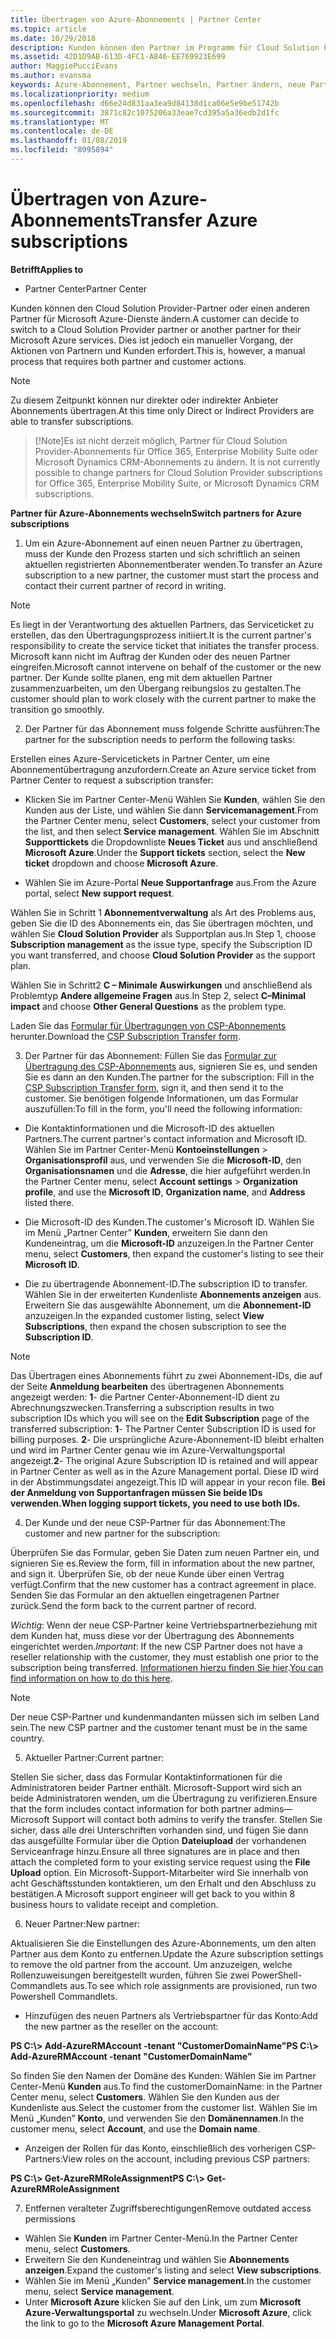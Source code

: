 ```yaml
---
title: Übertragen von Azure-Abonnements | Partner Center
ms.topic: article
ms.date: 10/29/2018
description: Kunden können den Partner im Programm für Cloud Solution Provider ändern, den sie für Microsoft Azure-Dienste verwenden möchten. Dies ist jedoch ein manueller Vorgang, der Aktionen von Partnern und Kunden erfordert.
ms.assetid: 42D1D9AB-613D-4FC1-A846-EE769923E699
author: MaggiePucciEvans
ms.author: evansma
keywords: Azure-Abonnement, Partner wechseln, Partner ändern, neue Partner, andere Partner
ms.localizationpriority: medium
ms.openlocfilehash: d66e24d831aa3ea9d84138d1ca06e5e9be51742b
ms.sourcegitcommit: 3871c82c1075206a33eae7cd395a5a36edb2d1fc
ms.translationtype: MT
ms.contentlocale: de-DE
ms.lasthandoff: 01/08/2019
ms.locfileid: "8995894"
---
```

# <a name="transfer-azure-subscriptions"></a><span data-ttu-id="aabe3-105">Übertragen von Azure-Abonnements</span><span class="sxs-lookup"><span data-stu-id="aabe3-105">Transfer Azure subscriptions</span></span> 

**<span data-ttu-id="aabe3-106">Betrifft</span><span class="sxs-lookup"><span data-stu-id="aabe3-106">Applies to</span></span>**

-  <span data-ttu-id="aabe3-107">Partner Center</span><span class="sxs-lookup"><span data-stu-id="aabe3-107">Partner Center</span></span>

<span data-ttu-id="aabe3-108">Kunden können den Cloud Solution Provider-Partner oder einen anderen Partner für Microsoft Azure-Dienste ändern.</span><span class="sxs-lookup"><span data-stu-id="aabe3-108">A customer can decide to switch to a Cloud Solution Provider partner or another partner for their Microsoft Azure services.</span></span> <span data-ttu-id="aabe3-109">Dies ist jedoch ein manueller Vorgang, der Aktionen von Partnern und Kunden erfordert.</span><span class="sxs-lookup"><span data-stu-id="aabe3-109">This is, however, a manual process that requires both partner and customer actions.</span></span>

>[!Note]  
><span data-ttu-id="aabe3-110">Zu diesem Zeitpunkt können nur direkter oder indirekter Anbieter Abonnements übertragen.</span><span class="sxs-lookup"><span data-stu-id="aabe3-110">At this time only Direct or Indirect Providers are able to transfer subscriptions.</span></span>

>[!Note]<span data-ttu-id="aabe3-111">Es ist nicht derzeit möglich, Partner für Cloud Solution Provider-Abonnements für Office 365, Enterprise Mobility Suite oder Microsoft Dynamics CRM-Abonnements zu ändern.</span><span class="sxs-lookup"><span data-stu-id="aabe3-111"> It is not currently possible to change partners for Cloud Solution Provider subscriptions for Office 365, Enterprise Mobility Suite, or Microsoft Dynamics CRM subscriptions.</span></span>



**<span data-ttu-id="aabe3-112">Partner für Azure-Abonnements wechseln</span><span class="sxs-lookup"><span data-stu-id="aabe3-112">Switch partners for Azure subscriptions</span></span>**

1. <span data-ttu-id="aabe3-113">Um ein Azure-Abonnement auf einen neuen Partner zu übertragen, muss der Kunde den Prozess starten und sich schriftlich an seinen aktuellen registrierten Abonnementberater wenden.</span><span class="sxs-lookup"><span data-stu-id="aabe3-113">To transfer an Azure subscription to a new partner, the customer must start the process and contact their current partner of record in writing.</span></span> 
>[!Note]
><span data-ttu-id="aabe3-114">Es liegt in der Verantwortung des aktuellen Partners, das Serviceticket zu erstellen, das den Übertragungsprozess initiiert.</span><span class="sxs-lookup"><span data-stu-id="aabe3-114">It is the current partner's responsibility to create the service ticket that initiates the transfer process.</span></span> <span data-ttu-id="aabe3-115">Microsoft kann nicht im Auftrag der Kunden oder des neuen Partner eingreifen.</span><span class="sxs-lookup"><span data-stu-id="aabe3-115">Microsoft cannot intervene on behalf of the customer or the new partner.</span></span> <span data-ttu-id="aabe3-116">Der Kunde sollte planen, eng mit dem aktuellen Partner zusammenzuarbeiten, um den Übergang reibungslos zu gestalten.</span><span class="sxs-lookup"><span data-stu-id="aabe3-116">The customer should plan to work closely with the current partner to make the transition go smoothly.</span></span>

2. <span data-ttu-id="aabe3-117">Der Partner für das Abonnement muss folgende Schritte ausführen:</span><span class="sxs-lookup"><span data-stu-id="aabe3-117">The partner for the subscription needs to perform the following tasks:</span></span>

<span data-ttu-id="aabe3-118">Erstellen eines Azure-Servicetickets in Partner Center, um eine Abonnementübertragung anzufordern.</span><span class="sxs-lookup"><span data-stu-id="aabe3-118">Create an Azure service ticket from Partner Center to request a subscription transfer:</span></span>
-   <span data-ttu-id="aabe3-119">Klicken Sie im Partner Center-Menü Wählen Sie **Kunden**, wählen Sie den Kunden aus der Liste, und wählen Sie dann **Servicemanagement**.</span><span class="sxs-lookup"><span data-stu-id="aabe3-119">From the Partner Center menu, select **Customers**, select your customer from the list, and then select **Service management**.</span></span> <span data-ttu-id="aabe3-120">Wählen Sie im Abschnitt **Supporttickets** die Dropdownliste **Neues Ticket** aus und anschließend **Microsoft Azure**.</span><span class="sxs-lookup"><span data-stu-id="aabe3-120">Under the **Support tickets** section, select the **New ticket** dropdown and choose **Microsoft Azure**.</span></span>

-   <span data-ttu-id="aabe3-121">Wählen Sie im Azure-Portal **Neue Supportanfrage** aus.</span><span class="sxs-lookup"><span data-stu-id="aabe3-121">From the Azure portal, select **New support request**.</span></span>

<span data-ttu-id="aabe3-122">Wählen Sie in Schritt 1 **Abonnementverwaltung** als Art des Problems aus, geben Sie die ID des Abonnements ein, das Sie übertragen möchten, und wählen Sie **Cloud Solution Provider** als Supportplan aus.</span><span class="sxs-lookup"><span data-stu-id="aabe3-122">In Step 1, choose **Subscription management** as the issue type, specify the Subscription ID you want transferred, and choose **Cloud Solution Provider** as the support plan.</span></span>

<span data-ttu-id="aabe3-123">Wählen Sie in Schritt2 **C – Minimale Auswirkungen** und anschließend als Problemtyp **Andere allgemeine Fragen** aus.</span><span class="sxs-lookup"><span data-stu-id="aabe3-123">In Step 2, select **C–Minimal impact** and choose **Other General Questions** as the problem type.</span></span>

<span data-ttu-id="aabe3-124">Laden Sie das [Formular für Übertragungen von CSP-Abonnements](https://assets.windowsphone.com/5222c408-e546-4e01-b72a-2ec7d4c43d57/CSP_Subscription_Transfer_Form_Azure_InvariantCulture_Default.zip) herunter.</span><span class="sxs-lookup"><span data-stu-id="aabe3-124">Download the [CSP Subscription Transfer form](https://assets.windowsphone.com/5222c408-e546-4e01-b72a-2ec7d4c43d57/CSP_Subscription_Transfer_Form_Azure_InvariantCulture_Default.zip).</span></span>

3. <span data-ttu-id="aabe3-125">Der Partner für das Abonnement: Füllen Sie das [Formular zur Übertragung des CSP-Abonnements](https://assets.windowsphone.com/5222c408-e546-4e01-b72a-2ec7d4c43d57/CSP_Subscription_Transfer_Form_Azure_InvariantCulture_Default.zip) aus, signieren Sie es, und senden Sie es dann an den Kunden.</span><span class="sxs-lookup"><span data-stu-id="aabe3-125">The partner for the subscription: Fill in the [CSP Subscription Transfer form](https://assets.windowsphone.com/5222c408-e546-4e01-b72a-2ec7d4c43d57/CSP_Subscription_Transfer_Form_Azure_InvariantCulture_Default.zip), sign it, and then send it to the customer.</span></span> <span data-ttu-id="aabe3-126">Sie benötigen folgende Informationen, um das Formular auszufüllen:</span><span class="sxs-lookup"><span data-stu-id="aabe3-126">To fill in the form, you'll need the following information:</span></span>

- <span data-ttu-id="aabe3-127">Die Kontaktinformationen und die Microsoft-ID des aktuellen Partners.</span><span class="sxs-lookup"><span data-stu-id="aabe3-127">The current partner's contact information and Microsoft ID.</span></span> <span data-ttu-id="aabe3-128">Wählen Sie im Partner Center-Menü **Kontoeinstellungen** &gt; **Organisationsprofil** aus, und verwenden Sie die **Microsoft-ID**, den **Organisationsnamen** und die **Adresse**, die hier aufgeführt werden.</span><span class="sxs-lookup"><span data-stu-id="aabe3-128">In the Partner Center menu, select **Account settings** &gt; **Organization profile**, and use the **Microsoft ID**, **Organization name**, and **Address** listed there.</span></span>

- <span data-ttu-id="aabe3-129">Die Microsoft-ID des Kunden.</span><span class="sxs-lookup"><span data-stu-id="aabe3-129">The customer's Microsoft ID.</span></span> <span data-ttu-id="aabe3-130">Wählen Sie im Menü „Partner Center” **Kunden**, erweitern Sie dann den Kundeneintrag, um die **Microsoft-ID** anzuzeigen.</span><span class="sxs-lookup"><span data-stu-id="aabe3-130">In the Partner Center menu, select **Customers**, then expand the customer's listing to see their **Microsoft ID**.</span></span>

- <span data-ttu-id="aabe3-131">Die zu übertragende Abonnement-ID.</span><span class="sxs-lookup"><span data-stu-id="aabe3-131">The subscription ID to transfer.</span></span> <span data-ttu-id="aabe3-132">Wählen Sie in der erweiterten Kundenliste **Abonnements anzeigen** aus. Erweitern Sie das ausgewählte Abonnement, um die **Abonnement-ID** anzuzeigen.</span><span class="sxs-lookup"><span data-stu-id="aabe3-132">In the expanded customer listing, select **View Subscriptions**, then expand the chosen subscription to see the **Subscription ID**.</span></span>

>[!Note]
><span data-ttu-id="aabe3-133">Das Übertragen eines Abonnements führt zu zwei Abonnement-IDs, die auf der Seite **Anmeldung bearbeiten** des übertragenen Abonnements angezeigt werden: **1**- die Partner Center-Abonnement-ID dient zu Abrechnungszwecken.</span><span class="sxs-lookup"><span data-stu-id="aabe3-133">Transferring a subscription results in two subscription IDs which you will see on the **Edit Subscription** page of the transferred subscription: **1**- The Partner Center Subscription ID is used for billing purposes.</span></span> 
<span data-ttu-id="aabe3-134">**2**- Die ursprüngliche Azure-Abonnement-ID bleibt erhalten und wird im Partner Center genau wie im Azure-Verwaltungsportal angezeigt.</span><span class="sxs-lookup"><span data-stu-id="aabe3-134">**2**-  The original Azure Subscription ID is retained and will appear in Partner Center as well as in the Azure Management portal.</span></span> <span data-ttu-id="aabe3-135">Diese ID wird in der Abstimmungsdatei angezeigt.</span><span class="sxs-lookup"><span data-stu-id="aabe3-135">This ID will appear in your recon file.</span></span>  **<span data-ttu-id="aabe3-136">Bei der Anmeldung von Supportanfragen müssen Sie beide IDs verwenden.</span><span class="sxs-lookup"><span data-stu-id="aabe3-136">When logging support tickets, you need to use both IDs.</span></span>**

4. <span data-ttu-id="aabe3-137">Der Kunde und der neue CSP-Partner für das Abonnement:</span><span class="sxs-lookup"><span data-stu-id="aabe3-137">The customer and new partner for the subscription:</span></span>

<span data-ttu-id="aabe3-138">Überprüfen Sie das Formular, geben Sie Daten zum neuen Partner ein, und signieren Sie es.</span><span class="sxs-lookup"><span data-stu-id="aabe3-138">Review the form, fill in information about the new partner, and sign it.</span></span> <span data-ttu-id="aabe3-139">Überprüfen Sie, ob der neue Kunde über einen Vertrag verfügt.</span><span class="sxs-lookup"><span data-stu-id="aabe3-139">Confirm that the new customer has a contract agreement in place.</span></span> <span data-ttu-id="aabe3-140">Senden Sie das Formular an den aktuellen eingetragenen Partner zurück.</span><span class="sxs-lookup"><span data-stu-id="aabe3-140">Send the form back to the current partner of record.</span></span>

<span data-ttu-id="aabe3-141">*Wichtig*: Wenn der neue CSP-Partner keine Vertriebspartnerbeziehung mit dem Kunden hat, muss diese vor der Übertragung des Abonnements eingerichtet werden.</span><span class="sxs-lookup"><span data-stu-id="aabe3-141">*Important*: If the new CSP Partner does not have a reseller relationship with the customer, they must establish one prior to the subscription being transferred.</span></span> <span data-ttu-id="aabe3-142">[Informationen hierzu finden Sie hier](request-a-relationship-with-a-customer.md).</span><span class="sxs-lookup"><span data-stu-id="aabe3-142">[You can find information on how to do this here](request-a-relationship-with-a-customer.md).</span></span>

>[!Note]
><span data-ttu-id="aabe3-143">Der neue CSP-Partner und kundenmandanten müssen sich im selben Land sein.</span><span class="sxs-lookup"><span data-stu-id="aabe3-143">The new CSP partner and the customer tenant must be in the same country.</span></span> 

5. <span data-ttu-id="aabe3-144">Aktueller Partner:</span><span class="sxs-lookup"><span data-stu-id="aabe3-144">Current partner:</span></span>

<span data-ttu-id="aabe3-145">Stellen Sie sicher, dass das Formular Kontaktinformationen für die Administratoren beider Partner enthält. Microsoft-Support wird sich an beide Administratoren wenden, um die Übertragung zu verifizieren.</span><span class="sxs-lookup"><span data-stu-id="aabe3-145">Ensure that the form includes contact information for both partner admins—Microsoft Support will contact both admins to verify the transfer.</span></span> <span data-ttu-id="aabe3-146">Stellen Sie sicher, dass alle drei Unterschriften vorhanden sind, und fügen Sie dann das ausgefüllte Formular über die Option **Dateiupload** der vorhandenen Serviceanfrage hinzu.</span><span class="sxs-lookup"><span data-stu-id="aabe3-146">Ensure all three signatures are in place and then attach the completed form to your existing service request using the **File Upload** option.</span></span> <span data-ttu-id="aabe3-147">Ein Microsoft-Support-Mitarbeiter wird Sie innerhalb von acht Geschäftsstunden kontaktieren, um den Erhalt und den Abschluss zu bestätigen.</span><span class="sxs-lookup"><span data-stu-id="aabe3-147">A Microsoft support engineer will get back to you within 8 business hours to validate receipt and completion.</span></span>

6. <span data-ttu-id="aabe3-148">Neuer Partner:</span><span class="sxs-lookup"><span data-stu-id="aabe3-148">New partner:</span></span>

<span data-ttu-id="aabe3-149">Aktualisieren Sie die Einstellungen des Azure-Abonnements, um den alten Partner aus dem Konto zu entfernen.</span><span class="sxs-lookup"><span data-stu-id="aabe3-149">Update the Azure subscription settings to remove the old partner from the account.</span></span> <span data-ttu-id="aabe3-150">Um anzuzeigen, welche Rollenzuweisungen bereitgestellt wurden, führen Sie zwei PowerShell-Commandlets aus.</span><span class="sxs-lookup"><span data-stu-id="aabe3-150">To see which role assignments are provisioned, run two Powershell Commandlets.</span></span>

-   <span data-ttu-id="aabe3-151">Hinzufügen des neuen Partners als Vertriebspartner für das Konto:</span><span class="sxs-lookup"><span data-stu-id="aabe3-151">Add the new partner as the reseller on the account:</span></span>

**<span data-ttu-id="aabe3-152">PS C:\\&gt; Add-AzureRMAccount -tenant "CustomerDomainName"</span><span class="sxs-lookup"><span data-stu-id="aabe3-152">PS C:\\&gt; Add-AzureRMAccount -tenant "CustomerDomainName"</span></span>**

<span data-ttu-id="aabe3-153">So finden Sie den Namen der Domäne des Kunden: Wählen Sie im Partner Center-Menü **Kunden** aus.</span><span class="sxs-lookup"><span data-stu-id="aabe3-153">To find the customerDomainName: in the Partner Center menu, select **Customers**.</span></span> <span data-ttu-id="aabe3-154">Wählen Sie den Kunden aus der Kundenliste aus.</span><span class="sxs-lookup"><span data-stu-id="aabe3-154">Select the customer from the customer list.</span></span> <span data-ttu-id="aabe3-155">Wählen Sie im Menü „Kunden” **Konto**, und verwenden Sie den **Domänennamen**.</span><span class="sxs-lookup"><span data-stu-id="aabe3-155">In the customer menu, select **Account**, and use the **Domain name**.</span></span>

-   <span data-ttu-id="aabe3-156">Anzeigen der Rollen für das Konto, einschließlich des vorherigen CSP-Partners:</span><span class="sxs-lookup"><span data-stu-id="aabe3-156">View roles on the account, including previous CSP partners:</span></span>

**<span data-ttu-id="aabe3-157">PS C:\\&gt; Get-AzureRMRoleAssignment</span><span class="sxs-lookup"><span data-stu-id="aabe3-157">PS C:\\&gt; Get-AzureRMRoleAssignment</span></span>**

7. <span data-ttu-id="aabe3-158">Entfernen veralteter Zugriffsberechtigungen</span><span class="sxs-lookup"><span data-stu-id="aabe3-158">Remove outdated access permissions</span></span>

-  <span data-ttu-id="aabe3-159">Wählen Sie **Kunden** im Partner Center-Menü.</span><span class="sxs-lookup"><span data-stu-id="aabe3-159">In the Partner Center menu, select **Customers**.</span></span> 
-  <span data-ttu-id="aabe3-160">Erweitern Sie den Kundeneintrag und wählen Sie **Abonnements anzeigen**.</span><span class="sxs-lookup"><span data-stu-id="aabe3-160">Expand the customer's listing and select **View subscriptions**.</span></span> 
-  <span data-ttu-id="aabe3-161">Wählen Sie im Menü „Kunden” **Service management**.</span><span class="sxs-lookup"><span data-stu-id="aabe3-161">In the customer menu, select **Service management**.</span></span> 
-  <span data-ttu-id="aabe3-162">Unter **Microsoft Azure** klicken Sie auf den Link, um zum **Microsoft Azure-Verwaltungsportal** zu wechseln.</span><span class="sxs-lookup"><span data-stu-id="aabe3-162">Under **Microsoft Azure**, click the link to go to the **Microsoft Azure Management Portal**.</span></span>

 

 



